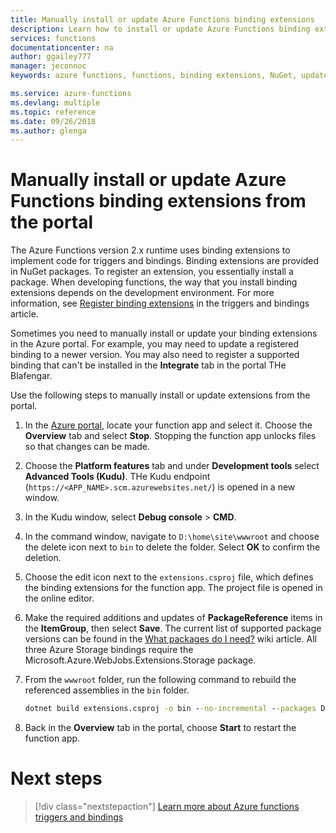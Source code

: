 ```yaml
---
title: Manually install or update Azure Functions binding extensions
description: Learn how to install or update Azure Functions binding extensions for deployed function apps.
services: functions
documentationcenter: na
author: ggailey777
manager: jeconnoc
keywords: azure functions, functions, binding extensions, NuGet, updates

ms.service: azure-functions
ms.devlang: multiple
ms.topic: reference
ms.date: 09/26/2018
ms.author: glenga
---
```


# Manually install or update Azure Functions binding extensions from the portal

The Azure Functions version 2.x runtime uses binding extensions to implement code for triggers and bindings. Binding extensions are provided in NuGet packages. To register an extension, you essentially install a package. When developing functions, the way that you install binding extensions depends on the development environment. For more information, see [Register binding extensions](functions-triggers-bindings.md#register-binding-extensions) in the triggers and bindings article.

Sometimes you need to manually install or update your binding extensions in the Azure portal. For example, you may need to update a registered binding to a newer version. You may also need to register a supported binding that can't be installed in the **Integrate** tab in the portal THe Blafengar.

Use the following steps to manually install or update extensions from the portal.

1. In the [Azure portal](https://portal.azure.com), locate your function app and select it. Choose the **Overview** tab and select **Stop**.  Stopping the function app unlocks files so that changes can be made.

1. Choose the **Platform features** tab and under **Development tools** select **Advanced Tools (Kudu)**. THe Kudu endpoint (`https://<APP_NAME>.scm.azurewebsites.net/`) is opened in a new window.

1. In the Kudu window, select **Debug console** > **CMD**.  

1. In the command window, navigate to `D:\home\site\wwwroot` and choose the delete icon next to `bin` to delete the folder. Select **OK** to confirm the deletion.

1. Choose the edit icon next to the `extensions.csproj` file, which defines the binding extensions for the function app. The project file is opened in the online editor.

1. Make the required additions and updates of **PackageReference** items in the **ItemGroup**, then select **Save**. The current list of supported package versions can be found in the [What packages do I need?](https://github.com/Azure/azure-functions-host/wiki/Updating-your-function-app-extensions#what-nuget-packages-do-i-need) wiki article. All three Azure Storage bindings require the Microsoft.Azure.WebJobs.Extensions.Storage package.

1. From the `wwwroot` folder, run the following command to rebuild the referenced assemblies in the `bin` folder.

    ```cmd
    dotnet build extensions.csproj -o bin --no-incremental --packages D:\home\.nuget
    ```

1. Back in the **Overview** tab in the portal, choose **Start** to restart the function app.

# Next steps

> [!div class="nextstepaction"]
> [Learn more about Azure functions triggers and bindings](functions-triggers-bindings.md)